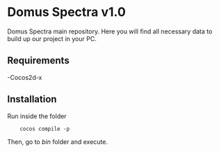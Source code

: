 # Domus Spectra v1.0

Domus Spectra main repository. Here you will find all necessary data to build up our project in your PC.

## Requirements

-Cocos2d-x

## Installation

Run inside the folder

```shell
	cocos compile -p
```

Then, go to *bin* folder and execute.